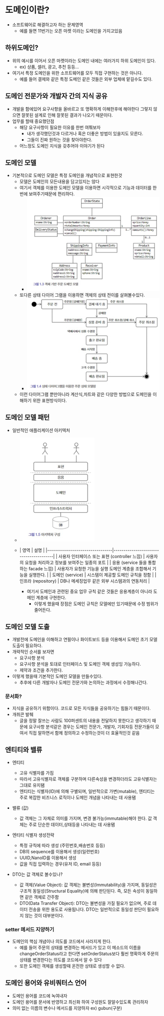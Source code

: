 # 도메인이란?

- 소프트웨어로 해결하고자 하는 문제영역
    - 예를 들면 11번가는 오픈 마켓 이라는 도메인을 가지고있음

## 하위도메인?

- 위의 예시를 이어서 오픈 마켓이라는 도메인 내에는 여러가지 하위 도메인이 있다.
    - ex) 상품, 셀러, 광고, 추천 등등...
- 여기서 특정 도메인을 위한 소프트웨어를 모두 직접 구현하는 것은 아니다.
    - 예를 들어 결제와 같은 특정 도메인 같은 것들은 외부 업체에 맡길수도 있다.

## 도메인 전문가와 개발자 간의 지식 공유

- 개발을 함에있어 요구사항을 올바르고 또 명확하게 이해한후에 해야한다 그렇지 않으면 잘못된 설계로 인해 잘못된 결과가 나오기 때문이다.
- 업무를 할때 중요했던점
    - 해당 요구사항이 필요한 이유를 한번 여쭤보자
        - 내가 생각했던것과 다르거나 혹은 더좋은 방법이 있을지도 모른다.
        - 그들이 진짜 원하는 것을 찾아야한다.
    - 어느정도 도메인 지식을 갖추어야 이야기가 된다

## 도메인 모델

- 기본적으로 도메인 모델은 특정 도메인을 개념적으로 표현한것
    - 모델은 도메인의 모든내용을 담고있지는 않다
    - 여기서 객체를 이용한 도메인 모델을 이용하면 시각적으로 기능과 데이터를 한번에 보여주기때문에 편리하다.
        - ![img.png](img.png)
    - 또다른 상태 다이어 그램을 이용하면 객체의 상태 전이를 살펴볼수있다.
        - ![img_1.png](img_1.png)
    - 이런 다이어그램 뿐만아니라 계산식,차트와 같은 다양한 방법으로 도메인을 이해하기 위한 표현방식이다.

## 도메인 모델 패턴

- 일반적인 애플리케이션 아키텍처
    - ![img_2.png](img_2.png)
    - | 영역                              | 설명                                     |
          |---------------------------------|----------------------------------------|
      | 사용자 인터페이스 또는 표현 (controller 느낌) | 사용자의 요청을 처리하고 정보를 보여주는 일종의 포트          |
      | 응용 (service 들을 통합하는 facade 느낌)  | 사용자가 요청한 기능을 실행 도메인 계층을 조합해서 기능을 실행한다. |
      | 도메인 (service)                   | 시스템이 제공할 도메인 규칙을 정함                    |
      | 인프라 (repository)                | DB나 메세징업무 같은 외부 시스템과의 연동처리             |

      - 여기서 도메인과 관련된 중요 업무 규칙 같은 것들은 응용계층이 아니라 도메인 계층에 구현한다.
        - 이렇게 했을때 장점은 도메인 규칙은 모델에만 있기때문에 수정 범위가 줄어든다.

## 도메인 모델 도출
- 개발전에 도메인을 이해하고 연필이나 화이트보드 등을 이용해서 도메인 초기 모델 도출이 필요하다.
- 개략적인 순서를 보자면
  - 요구사항 분석
  - 요구사항 분석을 토대로 인터페이스 및 도메인 객체 생성잉 가능하다.
  - 제약과 조건을 추가한다.
- 이렇게 했을때 기본적인 도메인 모델을 만들수있다.
  - 추후에 다른 개발자나 도메인 전문가와 논의하는 과정에서 수정해나간다.

### 문서화?
- 지식을 공유하기 위함이다. 코드로 모든 지식들을 공유하기는 힘들기 때문이다.
- 개취콘 발췌
  - 글을 정말 잘쓰는 사람도 100퍼센트의 내용을 전달하지 못한다고 생각하기 때문에 요구사항 분석같은 경우는 도메인 전문가, 개발자, 기회자등 전문가들이 모여서 직접 말하면서 함께 정의하고 수정하는것이 더 효율적인것 같음

## 엔티티와 밸류
- 엔티티
  - 고유 식별자를 가짐
  - 따라서 고유식별자로 객체를 구분하며 다른속성을 변경하더라도 고유식별자는 그대로 유지됌
  - 엔티티는 식별자(ID)에 의해 구별되며, 일반적으로 가변(mutable), 엔티티는 주로 복잡한 비즈니스 로직이나 도메인 개념을 나타내는 데 사용됌
- 밸류 (값)
  -  값 객체는 그 자체로 의미를 가지며, 변경 불가능(immutable)해야 한다. 값 객체는 주로 단순한 데이터,상태등을 나타내는 데 사용됌
- 엔티티 식별자 생성전략
  - 특정 규칙에 따라 생성 (주민번호,배송번호 등등)
  - DB의 sequence를 이용해서 생성(일련번호)
  - UUID,NanoID를 이용해서 생성
  - 값을 직접 입력하는 경우(유저 ID, email 등등)


- DTO는 값 객체로 볼수있나?
  - 값 객체(Value Object): 값 객체는 불변성(Immutability)을 가지며, 동일성은 구조적 동일성(Structural Equality)에 의해 판단된다. 즉, 모든 속성이 동일하면 같은 객체로 간주함
  - DTO(Data Transfer Object): DTO는 불변성을 가질 필요가 없으며, 주로 데이터 전송을 위한 용도로 사용됩니다. DTO는 일반적으로 동일성 판단이 필요하지 않는 것이 대부분이다.

### setter 메서드 지양하기
- 도메인의 핵심 개념이나 의도를 코드에서 사라지게 한다.
  - 예를 들어 주문의 상태를 변경하는 메서드가 있고 이 메소드의 이름을 changeOrderStatus라고 한다면 setOrderStatus보다 훨씬 명확하게 주문의 상태를 변경한다는 의도를 코드에서 알 수 있다
  - 또한 도메인 객체를 생성할때 온전한 상태로 생성할 수 없다.

## 도메인 용어와 유비쿼터스 언어
- 도메인 용어를 코드에 녹여내자
- 도메인 용어를 문서에 반영하고 최신화 하여 구성원도 잘알수있도록 관리하자
- 의미 없는 이름의 변수나 메서드를 지양하자 ex) gubun(구분)